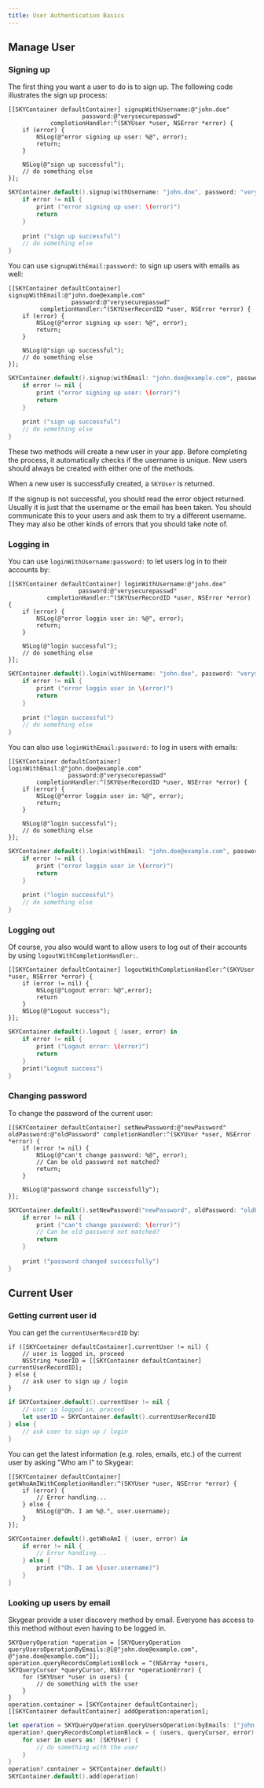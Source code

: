 ```yaml
---
title: User Authentication Basics
---
```


<a name="manage-user"></a>
## Manage User

### Signing up

The first thing you want a user to do is to sign up. The following code illustrates the sign up process:

```obj-c
[[SKYContainer defaultContainer] signupWithUsername:@"john.doe"
                     password:@"verysecurepasswd"
            completionHandler:^(SKYUser *user, NSError *error) {
    if (error) {
        NSLog(@"error signing up user: %@", error);
        return;
    }

    NSLog(@"sign up successful");
    // do something else
}];
```

```swift
SKYContainer.default().signup(withUsername: "john.doe", password: "verysecurepasswd") { (user, error) in
    if error != nil {
        print ("error signing up user: \(error)")
        return
    }
    
    print ("sign up successful")
    // do something else
}
```

You can use `signupWithEmail:password:` to sign up users with emails as well:

```obj-c
[[SKYContainer defaultContainer] signupWithEmail:@"john.doe@example.com"
                  password:@"verysecurepasswd"
         completionHandler:^(SKYUserRecordID *user, NSError *error) {
    if (error) {
        NSLog(@"error signing up user: %@", error);
        return;
    }

    NSLog(@"sign up successful");
    // do something else
}];
```

```swift
SKYContainer.default().signup(withEmail: "john.doe@example.com", password: "verysecurepasswd") { (user, error) in
    if error != nil {
        print ("error signing up user: \(error)")
        return
    }
    
    print ("sign up successful")
    // do something else
}
```

These two methods will create a new user in your app. Before completing the process, it automatically checks if the username is unique. New users should always be created with either one of the methods.

When a new user is successfully created, a `SKYUser` is returned.

If the signup is not successful, you should read the error object returned. Usually it is just that the username or the email has been taken. You should communicate this to your users and ask them to try a different username. They may also be other kinds of errors that you should take note of.

### Logging in

You can use `loginWithUsername:password:` to let users log in to their accounts by:

```obj-c
[[SKYContainer defaultContainer] loginWithUsername:@"john.doe"
                    password:@"verysecurepasswd"
           completionHandler:^(SKYUserRecordID *user, NSError *error) {
    if (error) {
        NSLog(@"error loggin user in: %@", error);
        return;
    }

    NSLog(@"login successful");
    // do something else
}];
```

```swift
SKYContainer.default().login(withUsername: "john.doe", password: "verysecurepasswd") { (user, error) in
    if error != nil {
        print ("error loggin user in \(error)")
        return
    }
    
    print ("login successful")
    // do something else
}
```

You can also use `loginWithEmail:password:` to log in users with emails:

```obj-c
[[SKYContainer defaultContainer] loginWithEmail:@"john.doe@example.com"
                 password:@"verysecurepasswd"
        completionHandler:^(SKYUserRecordID *user, NSError *error) {
    if (error) {
        NSLog(@"error loggin user in: %@", error);
        return;
    }

    NSLog(@"login successful");
    // do something else
}];
```

```swift
SKYContainer.default().login(withEmail: "john.doe@example.com", password: "verysecurepasswd") { (user, error) in
    if error != nil {
        print ("error loggin user in \(error)")
        return
    }
    
    print ("login successful")
    // do something else
}
```

### Logging out

Of course, you also would want to allow users to log out of their accounts by using `logoutWithCompletionHandler:`.

```obj-c
[[SKYContainer defaultContainer] logoutWithCompletionHandler:^(SKYUser *user, NSError *error) {
    if (error != nil) {
        NSLog(@"Logout error: %@",error);
        return
    }
    NSLog(@"Logout success");
}];
```

```swift
SKYContainer.default().logout { (user, error) in
    if error != nil {
    	print ("Logout error: \(error)")
    	return
    }
    print("Logout success")
}
```

### Changing password

To change the password of the current user:

```obj-c
[[SKYContainer defaultContainer] setNewPassword:@"newPassword" oldPassword:@"oldPassword" completionHandler:^(SKYUser *user, NSError *error) {
    if (error != nil) {
        NSLog(@"can't change password: %@", error);
        // Can be old password not matched?
        return;
    }
    
    NSLog(@"password change successfully");
}];
```

```swift
SKYContainer.default().setNewPassword("newPassword", oldPassword: "oldPassword") { (user, error) in
    if error != nil {
        print ("can't change password: \(error)")
        // Can be old password not matched?
        return
    }
    
    print ("password changed successfully")
}
```


<a name="current-user"></a>
## Current User

### Getting current user id

You can get the `currentUserRecordID` by:

```obj-c
if ([SKYContainer defaultContainer].currentUser != nil) {
    // user is logged in, proceed
    NSString *userID = [[SKYContainer defaultContainer] currentUserRecordID];
} else {
    // ask user to sign up / login
}
```

```swift
if SKYContainer.default().currentUser != nil {
    // user is logged in, proceed
    let userID = SKYContainer.default().currentUserRecordID
} else {
    // ask user to sign up / login
}
```

You can get the latest information (e.g. roles, emails, etc.) of the current
user by asking "Who am I" to Skygear:

```obj-c
[[SKYContainer defaultContainer] getWhoAmIWithCompletionHandler:^(SKYUser *user, NSError *error) {
    if (error) {
        // Error handling...
    } else {
        NSLog(@"Oh. I am %@.", user.username);
    }
}];
```

```swift
SKYContainer.default().getWhoAmI { (user, error) in
    if error != nil {
    	// Error handling...
    } else {
    	print ("Oh. I am \(user.username)")
    }
}
```

### Looking up users by email

Skygear provide a user discovery method by email. Everyone has access to this method without even having to be logged in.

```obj-c
SKYQueryOperation *operation = [SKYQueryOperation queryUsersOperationByEmails:@[@"john.doe@example.com", @"jane.doe@example.com"]];
operation.queryRecordsCompletionBlock = ^(NSArray *users, SKYQueryCursor *queryCursor, NSError *operationError) {
    for (SKYUser *user in users) {
        // do something with the user
    }
}
operation.container = [SKYContainer defaultContainer];
[[SKYContainer defaultContainer] addOperation:operation];
```

```swift
let operation = SKYQueryOperation.queryUsersOperation(byEmails: ["john.doe@example.com", "jane.doe@example.com"])
operation?.queryRecordsCompletionBlock = { (users, queryCursor, error) in
    for user in users as! [SKYUser] {
        // do something with the user
    }
}
operation?.container = SKYContainer.default()
SKYContainer.default().add(operation)
```
